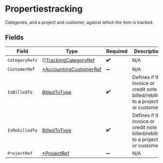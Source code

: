 # Propertiestracking

Categories, and a project and customer, against which the item is tracked.


## Fields

| Field                                                                              | Type                                                                               | Required                                                                           | Description                                                                        |
| ---------------------------------------------------------------------------------- | ---------------------------------------------------------------------------------- | ---------------------------------------------------------------------------------- | ---------------------------------------------------------------------------------- |
| `CategoryRefs`                                                                     | [][TrackingCategoryRef](../../models/shared/trackingcategoryref.md)                | :heavy_check_mark:                                                                 | N/A                                                                                |
| `CustomerRef`                                                                      | [*AccountingCustomerRef](../../models/shared/accountingcustomerref.md)             | :heavy_minus_sign:                                                                 | N/A                                                                                |
| `IsBilledTo`                                                                       | [BilledToType](../../models/shared/billedtotype.md)                                | :heavy_check_mark:                                                                 | Defines if the invoice or credit note is billed/rebilled to a project or customer. |
| `IsRebilledTo`                                                                     | [BilledToType](../../models/shared/billedtotype.md)                                | :heavy_check_mark:                                                                 | Defines if the invoice or credit note is billed/rebilled to a project or customer. |
| `ProjectRef`                                                                       | [*ProjectRef](../../models/shared/projectref.md)                                   | :heavy_minus_sign:                                                                 | N/A                                                                                |